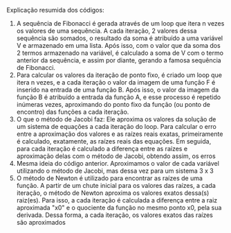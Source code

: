 Explicação resumida dos códigos:
1. A sequência de Fibonacci é gerada através de um loop que itera n vezes os valores de uma sequência. A cada iteração, 2 valores dessa sequência são somados, o resultado da soma é atribuído a uma variável V e
armazenado em uma lista. Após isso, com o valor que da soma dos 2 termos armazenado na variável, é calculado a soma de V com o termo anterior da sequência, e assim por diante, gerando a famosa sequência de
Fibonacci.
2. Para calcular os valores da iteração de ponto fixo, é criado um loop que itera n vezes, e a cada iteração o valor da imagem de uma função F é inserido na entrada de uma função B. Após isso, o valor da
imagem da função B é atribuído a entrada da função A, e esse processo é repetido inúmeras vezes, aproximando do ponto fixo da função (ou ponto de encontro) das funções a cada iteração.
3. O que o método de Jacobi faz: Ele aproxima os valores da solução de um sistema de equações a cada iteração do loop. Para calcular o erro entre a aproximação dos valores e as raízes reais exatas, primeiramente é
calculado, exatamente, as raízes reais das equações. Em seguida, para cada iteração é calculado a diferença entre as raízes e aproximação delas com o método de Jacobi, obtendo assim, os erros
4. Mesma ideia do código anterior. Aproximamos o valor de cada variável utilizando o método de Jacobi, mas dessa vez para um sistema 3 x 3
5. O método de Newton é utilizado para encontrar as raízes de uma função. A partir de um chute inicial para os valores das raízes, a cada iteração, o método de Newton aproxima os valores exatos dessa(s) raiz(es). Para isso, a cada iteração é calculada a diferença entre a raiz aproximada "x0" e o quociente da função no mesmo ponto x0, pela sua derivada. Dessa forma, a cada iteração, os valores exatos das raízes são aproximados
